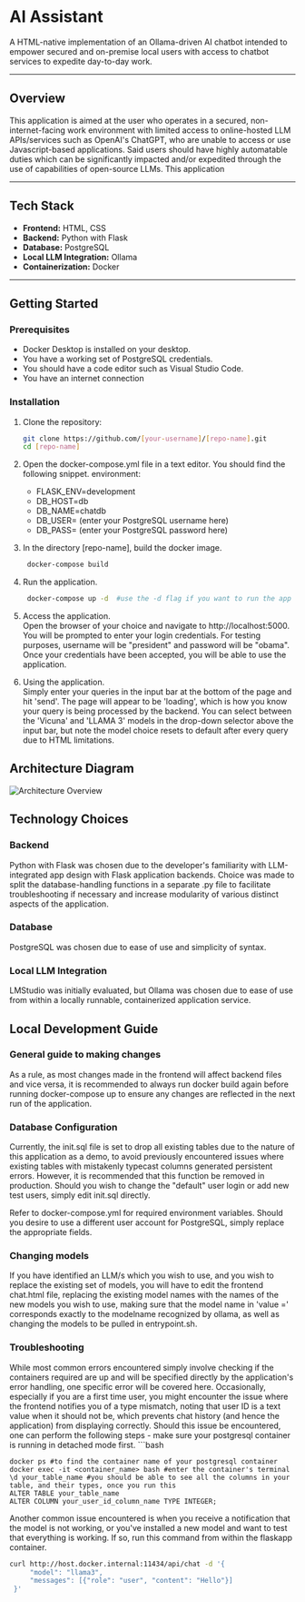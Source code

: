 # AI Assistant

A HTML-native implementation of an Ollama-driven AI chatbot intended to empower secured and on-premise local users with access to chatbot services to expedite day-to-day work.

---

## Overview

This application is aimed at the user who operates in a secured, non-internet-facing work environment with limited access to online-hosted LLM APIs/services such as OpenAI's ChatGPT, who are unable to access or use Javascript-based applications. Said users should have highly automatable duties which can be significantly impacted and/or expedited through the use of capabilities of open-source LLMs. This application 


---

## Tech Stack

- **Frontend:** HTML, CSS
- **Backend:** Python with Flask
- **Database:** PostgreSQL
- **Local LLM Integration:** Ollama
- **Containerization:** Docker

---

##  Getting Started

### Prerequisites

- Docker Desktop is installed on your desktop.
- You have a working set of PostgreSQL credentials.
- You should have a code editor such as Visual Studio Code.
- You have an internet connection

### Installation

1. Clone the repository:
   ```bash
   git clone https://github.com/[your-username]/[repo-name].git
   cd [repo-name]

2. Open the docker-compose.yml file in a text editor.
    You should find the following snippet.
        environment:
      - FLASK_ENV=development
      - DB_HOST=db
      - DB_NAME=chatdb
      - DB_USER= (enter your PostgreSQL username here)
      - DB_PASS= (enter your PostgreSQL password here)

3. In the directory [repo-name], build the docker image.
   ```bash
    docker-compose build 

4. Run the application.
   ```bash
    docker-compose up -d  #use the -d flag if you want to run the app detached, otherwise omit this flag

5. Access the application.  
    Open the browser of your choice and navigate to http://localhost:5000.
    You will be prompted to enter your login credentials. For testing purposes, username will be "president" and password will be "obama".
    Once your credentials have been accepted, you will be able to use the application. 

6. Using the application.  
    Simply enter your queries in the input bar at the bottom of the page and hit 'send'. The page will appear to be 'loading', which is how you know your query is being processed by the backend. You can select between the 'Vicuna' and 'LLAMA 3' models in the drop-down selector above the input bar, but note the model choice resets to default after every query due to HTML limitations.

## Architecture Diagram

![Architecture Overview](./assets/architecture_diagram.png)

##  Technology Choices

### Backend

Python with Flask was chosen due to the developer's familiarity with LLM-integrated app design with Flask application backends. Choice was made to split the database-handling functions in a separate .py file to facilitate troubleshooting if necessary and increase modularity of various distinct aspects of the application.

### Database

PostgreSQL was chosen due to ease of use and simplicity of syntax.

### Local LLM Integration

LMStudio was initially evaluated, but Ollama was chosen due to ease of use from within a locally runnable, containerized application service.

##  Local Development Guide

### General guide to making changes

As a rule, as most changes made in the frontend will affect backend files and vice versa, it is recommended to always run docker build again before running docker-compose up to ensure any changes are reflected in the next run of the application.

### Database Configuration

Currently, the init.sql file is set to drop all existing tables due to the nature of this application as a demo, to avoid previously encountered issues where existing tables with mistakenly typecast columns generated persistent errors. However, it is recommended that this function be removed in production. Should you wish to change the "default" user login or add new test users, simply edit init.sql directly.

Refer to docker-compose.yml for required environment variables. Should you desire to use a different user account for PostgreSQL, simply replace the appropriate fields.

### Changing models

If you have identified an LLM/s which you wish to use, and you wish to replace the existing set of models, you will have to edit the frontend chat.html file, replacing the existing model names with the names of the new models you wish to use, making sure that the model name in 'value =' corresponds exactly to the modelname recognized by ollama, as well as changing the models to be pulled in entrypoint.sh. 

### Troubleshooting

While most common errors encountered simply involve checking if the containers required are up and will be specified directly by the application's error handling, one specific error will be covered here. Occasionally, especially if you are a first time user, you might encounter the issue where the frontend notifies you of a type mismatch, noting that user ID is a text value when it should not be, which prevents chat history (and hence the application) from displaying correctly. 
Should this issue be encountered, one can perform the following steps - make sure your postgresql container is running in detached mode first.
    ```bash
    
    docker ps #to find the container name of your postgresql container
    docker exec -it <container_name> bash #enter the container's terminal
    \d your_table_name #you should be able to see all the columns in your table, and their types, once you run this
    ALTER TABLE your_table_name
    ALTER COLUMN your_user_id_column_name TYPE INTEGER;

Another common issue encountered is when you receive a notification that the model is not working, or you've installed a new model and want to test that everything is working. If so, run this command from within the flaskapp container. 
   ```bash
 curl http://host.docker.internal:11434/api/chat -d '{
        "model": "llama3",
        "messages": [{"role": "user", "content": "Hello"}]
    }'




